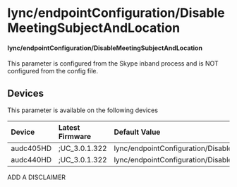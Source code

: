﻿---
description: lync/endpointConfiguration/DisableMeetingSubjectAndLocation
search:
    keywords: ['lync','endpointConfiguration','DisableMeetingSubjectAndLocation']
---

# lync/endpointConfiguration/DisableMeetingSubjectAndLocation

#### lync/endpointConfiguration/DisableMeetingSubjectAndLocation

This parameter is configured from the Skype inband process and is NOT configured from the config file.



## Devices
This parameter is available on the following devices

| Device | Latest Firmware | Default Value |
|:---|:---|:---|
| audc405HD | ;UC_3.0.1.322 | lync/endpointConfiguration/DisableMeetingSubjectAndLocation=0 
| audc440HD | ;UC_3.0.1.322 | lync/endpointConfiguration/DisableMeetingSubjectAndLocation=0 

ADD A DISCLAIMER
